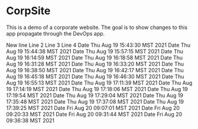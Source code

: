 # CorpSite

This is a demo of a corporate website.  The goal is to show changes to this app propagate through the DevOps app.

New line
Line 2
Line 3
Line 4
Date Thu Aug 19 15:43:30 MST 2021
Date Thu Aug 19 15:44:38 MST 2021
Date Thu Aug 19 15:57:15 MST 2021
Date Thu Aug 19 16:14:59 MST 2021
Date Thu Aug 19 16:18:58 MST 2021
Date Thu Aug 19 16:31:28 MST 2021
Date Thu Aug 19 16:33:20 MST 2021
Date Thu Aug 19 16:38:50 MST 2021
Date Thu Aug 19 16:42:17 MST 2021
Date Thu Aug 19 16:45:18 MST 2021
Date Thu Aug 19 16:46:30 MST 2021
Date Thu Aug 19 16:55:13 MST 2021
Date Thu Aug 19 17:11:39 MST 2021
Date Thu Aug 19 17:14:19 MST 2021
Date Thu Aug 19 17:18:06 MST 2021
Date Thu Aug 19 17:19:54 MST 2021
Date Thu Aug 19 17:29:04 MST 2021
Date Thu Aug 19 17:35:48 MST 2021
Date Thu Aug 19 17:37:08 MST 2021
Date Thu Aug 19 17:39:25 MST 2021
Date Fri Aug 20 09:07:01 MST 2021
Date Fri Aug 20 09:20:33 MST 2021
Date Fri Aug 20 09:31:44 MST 2021
Date Fri Aug 20 09:36:38 MST 2021
